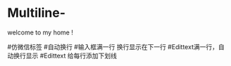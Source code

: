 # Multiline-

welcome to my home !

#仿微信标签
#自动换行
#输入框满一行 换行显示在下一行
#Edittext满一行，自动换行显示
#Edittext 给每行添加下划线
